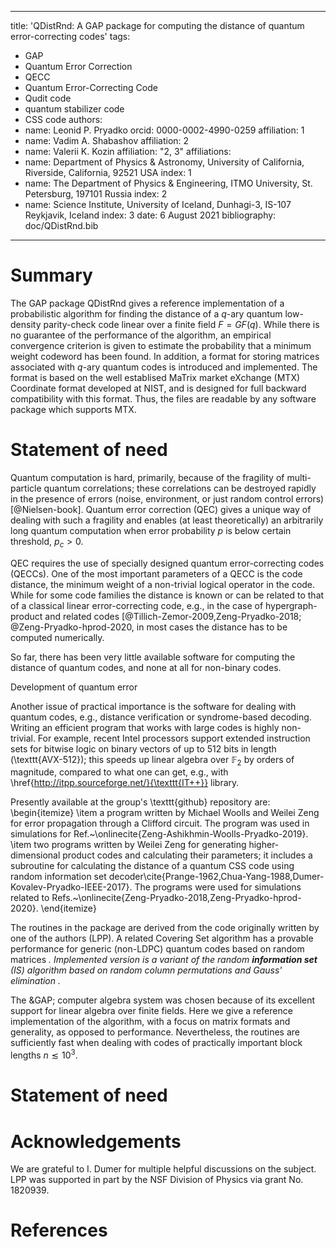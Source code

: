 --- 
title: 'QDistRnd: A GAP package for computing the distance of quantum error-correcting codes'
tags:
  - GAP
  - Quantum Error Correction
  - QECC
  - Quantum Error-Correcting Code
  - Qudit code
  - quantum stabilizer code
  - CSS code
authors:
  - name: Leonid P. Pryadko
    orcid: 0000-0002-4990-0259
    affiliation: 1
  - name: Vadim A. Shabashov
    affiliation: 2
  - name: Valerii K. Kozin
    affiliation: "2, 3"
affiliations: 
  - name: Department of Physics & Astronomy, University of California, Riverside, California, 92521 USA
    index: 1
  - name: The Department of Physics & Engineering, ITMO University, St. Petersburg, 197101 Russia
    index: 2
  - name: Science Institute, University of Iceland, Dunhagi-3, IS-107 Reykjavik, Iceland
    index: 3
 date: 6 August 2021
 bibliography: doc/QDistRnd.bib
 ---

# Summary

The GAP package QDistRnd gives a reference implementation of a
probabilistic algorithm for finding the distance of a $q$-ary quantum
low-density parity-check code linear over a finite field $F=GF(q)$.
While there is no guarantee of the performance of the algorithm, an
empirical convergence criterion is given to estimate the probability
that a minimum weight codeword has been found.  In addition, a format
for storing matrices associated with $q$-ary quantum codes is
introduced and implemented.  The format is based on the well
establised MaTrix market eXchange (MTX) Coordinate format developed at
NIST, and is designed for full backward compatibility with this
format.  Thus, the files are readable by any software package which
supports MTX.

# Statement of need

Quantum computation is hard, primarily, because of the fragility of
multi-particle quantum correlations; these correlations can be
destroyed rapidly in the presence of errors (noise, environment, or
just random control errors) [@Nielsen-book].  Quantum error correction
(QEC) gives a unique way of dealing with such a fragility and enables
(at least theoretically) an arbitrarily long quantum computation when
error probability $p$ is below certain threshold, $p_c>0$.

QEC requires the use of specially designed quantum error-correcting
codes (QECCs).  One of the most important parameters of a QECC is the
code distance, the minimum weight of a non-trivial logical operator in
the code.  While for some code families the distance is known or can
be related to that of a classical linear error-correcting code, e.g.,
in the case of hypergraph-product and related codes
[@Tillich-Zemor-2009,Zeng-Pryadko-2018; @Zeng-Pryadko-hprod-2020, in
most cases the distance has to be computed numerically.

So far, there has been very little available software for computing
the distance of quantum codes, and none at all for non-binary codes.   

Development of quantum error


Another issue of practical importance is the software for dealing with
quantum codes, e.g., distance verification or syndrome-based decoding.
Writing an efficient program that works with large codes is highly
non-trivial.  For example, recent Intel processors support extended
instruction sets for bitwise logic on binary vectors of up to 512 bits
in length (\texttt{AVX-512}); this speeds up linear algebra over
$\mathbb{F}_2$ by orders of magnitude, compared to what one can get,
e.g., with \href{http://itpp.sourceforge.net/}{\texttt{IT++}} library.

Presently available at the group's \texttt{github} repository are:
\begin{itemize}
\item a program written by Michael Woolls and Weilei Zeng for error
  propagation through a Clifford circuit.  The program was used in
  simulations for
  Ref.~\onlinecite{Zeng-Ashikhmin-Woolls-Pryadko-2019}.
\item two programs written by Weilei Zeng for generating
  higher-dimensional product codes and calculating their parameters;
  it includes a subroutine for calculating the distance of a quantum
  CSS code using random information set
  decoder\cite{Prange-1962,Chua-Yang-1988,Dumer-Kovalev-Pryadko-IEEE-2017}.
  The programs were used for simulations related to
  Refs.~\onlinecite{Zeng-Pryadko-2018,Zeng-Pryadko-hprod-2020}.
\end{itemize}


The routines in the package are derived from the code originally written
by one of the authors (LPP).  A related Covering Set algorithm has a
provable performance for generic (non-LDPC) quantum codes based on
random matrices <Cite Key="Dumer-Kovalev-Pryadko-IEEE-2017"/>.
Implemented version is a variant of the random **information set**
(IS) algorithm based on random column permutations and Gauss'
elimination <Cite Key="Leon-1988"/> <Cite Key="Kruk-1989"/> <Cite
Key="Coffey-Goodman-1990"/>.

The &GAP; computer algebra system was chosen because of its excellent
support for linear algebra over finite fields.  Here we give a
reference implementation of the algorithm, with a focus on matrix
formats and generality, as opposed to performance.  Nevertheless, the
routines are sufficiently fast when dealing with codes of practically
important block lengths $n\lesssim 10^3$.

# Statement of need

# 

# Acknowledgements

We are grateful to I. Dumer for multiple helpful discussions on the subject.  LPP was supported in part by 
the NSF Division of Physics via
grant No. 1820939.

# References
